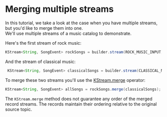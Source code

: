 # Merging multiple streams

In this tutorial, we take a look at the case when you have multiple streams, but you'd like to merge them into one.  
We'll use multiple streams of a music catalog to demonstrate.

Here's the first stream of rock music:

```java
KStream<String, SongEvent> rockSongs = builder.stream(ROCK_MUSIC_INPUT, Consumed.with(stringSerde, songEventSerde));
```

And the stream of classical music:

```java
 KStream<String, SongEvent> classicalSongs = builder.stream(CLASSICAL_MUSIC_INPUT, Consumed.with(stringSerde, songEventSerde));
```

To merge these two streams you'll use the [KStream.merge](https://javadoc.io/static/org.apache.kafka/kafka-streams/3.6.1/org/apache/kafka/streams/kstream/KStream.html#merge-org.apache.kafka.streams.kstream.KStream-) operator:

```java
KStream<String, SongEvent> allSongs = rockSongs.merge(classicalSongs);
```
The `KStream.merge` method does not guarantee any order of the merged record streams.  The records maintain their ordering relative to the original source topic.
